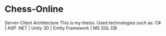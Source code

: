 # Chess-Online
Server-Client Architecture
This is my thesis.
Used technologies such as: С# | ASP .NET | Unity 3D | Entity Framework | MS SQL DB 
